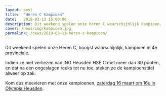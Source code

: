 ```yaml
---
layout: post
title:  "Heren C Kampioen"
date:   2019-03-13 15:00:00
description: Dit weekend spelen onze heren C waarschijnlijk kampioen.
cover: /news/img/kampioen.jpg
permalink: /news/2019-03-13-heren-c-kampioen/
---
```


Dit weekend spelen onze Heren C, hoogst waarschijnlijk, kampioen in 4e provinciale. 

Indien ze niet verliezen van ING Heusden HSE C met meer dan 30 punten, en dat na een ongeslagen reeks tot nu toe, steken ze de kampioenstitel alweer op zak.

Kom dus meevieren met onze kampioenen, [zaterdag 16 maart om 16u in Olympia Heusden](/match/?matchid=BVBL18199120LIHSE41AGA).
